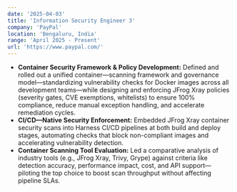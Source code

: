 ```yaml
---
date: '2025-04-03'
title: 'Information Security Engineer 3'
company: 'PayPal'
location: 'Bengaluru, India'
range: 'April 2025 - Present'
url: 'https://www.paypal.com/'
---
```


- **Container Security Framework & Policy Development:** Defined and rolled out a unified container—scanning framework and governance model—standardizing vulnerability checks for Docker images across all development teams—while designing and enforcing JFrog Xray policies (severity gates, CVE exemptions, whitelists) to ensure 100\% compliance, reduce manual exception handling, and accelerate remediation cycles.
- **CI/CD—Native Security Enforcement:** Embedded JFrog Xray container security scans into Harness CI/CD pipelines at both build and deploy stages, automating checks that block non-compliant images and accelerating vulnerability detection.
- **Container Scanning Tool Evaluation:** Led a comparative analysis of industry tools (e.g., JFrog Xray, Trivy, Grype) against criteria like detection accuracy, performance impact, cost, and API support—piloting the top choice to boost scan throughput without affecting pipeline SLAs.
